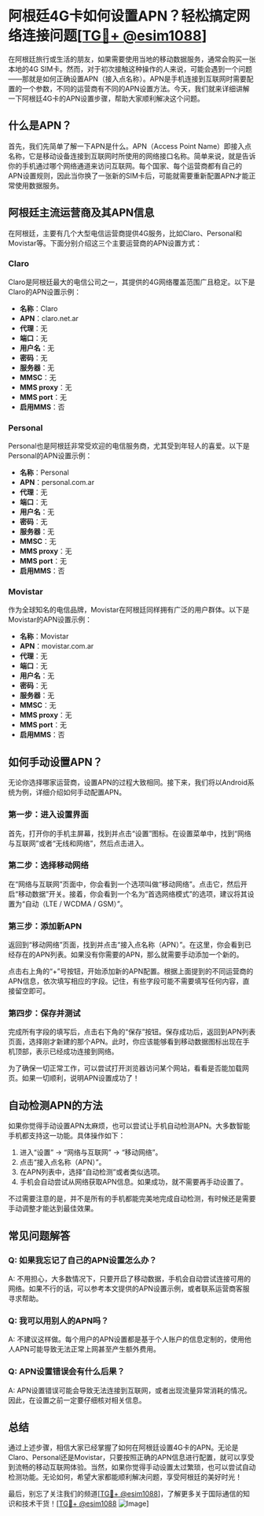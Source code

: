 # 阿根廷4G卡如何设置APN？轻松搞定网络连接问题[[TG💪+ @esim1088](https://t.me/s/esim1088)]

在阿根廷旅行或生活的朋友，如果需要使用当地的移动数据服务，通常会购买一张本地的4G SIM卡。然而，对于初次接触这种操作的人来说，可能会遇到一个问题——那就是如何正确设置APN（接入点名称）。APN是手机连接到互联网时需要配置的一个参数，不同的运营商有不同的APN设置方法。今天，我们就来详细讲解一下阿根廷4G卡的APN设置步骤，帮助大家顺利解决这个问题。

## 什么是APN？

首先，我们先简单了解一下APN是什么。APN（Access Point Name）即接入点名称，它是移动设备连接到互联网时所使用的网络接口名称。简单来说，就是告诉你的手机通过哪个网络通道来访问互联网。每个国家、每个运营商都有自己的APN设置规则，因此当你换了一张新的SIM卡后，可能就需要重新配置APN才能正常使用数据服务。

## 阿根廷主流运营商及其APN信息

在阿根廷，主要有几个大型电信运营商提供4G服务，比如Claro、Personal和Movistar等。下面分别介绍这三个主要运营商的APN设置方式：

### Claro

Claro是阿根廷最大的电信公司之一，其提供的4G网络覆盖范围广且稳定。以下是Claro的APN设置示例：

- **名称**：Claro
- **APN**：claro.net.ar
- **代理**：无
- **端口**：无
- **用户名**：无
- **密码**：无
- **服务器**：无
- **MMSC**：无
- **MMS proxy**：无
- **MMS port**：无
- **启用MMS**：否

### Personal

Personal也是阿根廷非常受欢迎的电信服务商，尤其受到年轻人的喜爱。以下是Personal的APN设置示例：

- **名称**：Personal
- **APN**：personal.com.ar
- **代理**：无
- **端口**：无
- **用户名**：无
- **密码**：无
- **服务器**：无
- **MMSC**：无
- **MMS proxy**：无
- **MMS port**：无
- **启用MMS**：否

### Movistar

作为全球知名的电信品牌，Movistar在阿根廷同样拥有广泛的用户群体。以下是Movistar的APN设置示例：

- **名称**：Movistar
- **APN**：movistar.com.ar
- **代理**：无
- **端口**：无
- **用户名**：无
- **密码**：无
- **服务器**：无
- **MMSC**：无
- **MMS proxy**：无
- **MMS port**：无
- **启用MMS**：否

## 如何手动设置APN？

无论你选择哪家运营商，设置APN的过程大致相同。接下来，我们将以Android系统为例，详细介绍如何手动配置APN。

### 第一步：进入设置界面

首先，打开你的手机主屏幕，找到并点击“设置”图标。在设置菜单中，找到“网络与互联网”或者“无线和网络”，然后点击进入。

### 第二步：选择移动网络

在“网络与互联网”页面中，你会看到一个选项叫做“移动网络”。点击它，然后开启“移动数据”开关。接着，你会看到一个名为“首选网络模式”的选项，建议将其设置为“自动（LTE / WCDMA / GSM）”。

### 第三步：添加新APN

返回到“移动网络”页面，找到并点击“接入点名称（APN）”。在这里，你会看到已经存在的APN列表。如果没有你需要的APN，那么就需要手动添加一个新的。

点击右上角的“+”号按钮，开始添加新的APN配置。根据上面提到的不同运营商的APN信息，依次填写相应的字段。记住，有些字段可能不需要填写任何内容，直接留空即可。

### 第四步：保存并测试

完成所有字段的填写后，点击右下角的“保存”按钮。保存成功后，返回到APN列表页面，选择刚才新建的那个APN。此时，你应该能够看到移动数据图标出现在手机顶部，表示已经成功连接到网络。

为了确保一切正常工作，可以尝试打开浏览器访问某个网站，看看是否能加载网页。如果一切顺利，说明APN设置成功了！

## 自动检测APN的方法

如果你觉得手动设置APN太麻烦，也可以尝试让手机自动检测APN。大多数智能手机都支持这一功能。具体操作如下：

1. 进入“设置” -> “网络与互联网” -> “移动网络”。
2. 点击“接入点名称（APN）”。
3. 在APN列表中，选择“自动检测”或者类似选项。
4. 手机会自动尝试从网络获取APN信息。如果成功，就不需要再手动设置了。

不过需要注意的是，并不是所有的手机都能完美地完成自动检测，有时候还是需要手动调整才能达到最佳效果。

## 常见问题解答

### Q: 如果我忘记了自己的APN设置怎么办？
A: 不用担心，大多数情况下，只要开启了移动数据，手机会自动尝试连接可用的网络。如果不行的话，可以参考本文提供的APN设置示例，或者联系运营商客服寻求帮助。

### Q: 我可以用别人的APN吗？
A: 不建议这样做。每个用户的APN设置都是基于个人账户的信息定制的，使用他人APN可能导致无法正常上网甚至产生额外费用。

### Q: APN设置错误会有什么后果？
A: APN设置错误可能会导致无法连接到互联网，或者出现流量异常消耗的情况。因此，在设置之前一定要仔细核对相关信息。

## 总结

通过上述步骤，相信大家已经掌握了如何在阿根廷设置4G卡的APN。无论是Claro、Personal还是Movistar，只要按照正确的APN信息进行配置，就可以享受到流畅的移动互联网体验。当然，如果你觉得手动设置太过繁琐，也可以尝试自动检测功能。无论如何，希望大家都能顺利解决问题，享受阿根廷的美好时光！

最后，别忘了关注我们的频道[[TG💪+ @esim1088](https://t.me/s/esim1088)]，了解更多关于国际通信的知识和技术干货！[[TG💪+ @esim1088](https://t.me/s/esim1088) ![Image](https://i.postimg.cc/4NQfJmqS/Snipaste-2025-05-13-00-14-12.png)]